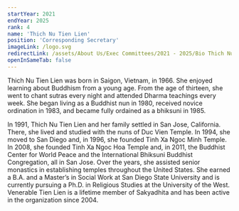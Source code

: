 ```yaml
---
startYear: 2021
endYear: 2025
rank: 4
name: 'Thich Nu Tien Lien'
position: 'Corresponding Secretary'
imageLink: /logo.svg
redirectLink: /assets/About Us/Exec Committees/2021 - 2025/Bio Thich Nu Tien Lien.pdf
openInSameTab: false
---
```

Thich Nu Tien Lien was born in Saigon, Vietnam, in 1966. She enjoyed learning about
Buddhism from a young age. From the age of thirteen, she went to chant sutras every night and
attended Dharma teachings every week. She began living as a Buddhist nun in 1980, received
novice ordination in 1983, and became fully ordained as a bhiksuni in 1985.

In 1991, Thich Nu Tien Lien and her family settled in San Jose, California. There, she lived and
studied with the nuns of Duc Vien Temple. In 1994, she moved to San Diego and, in 1996, she
founded Tinh Xa Ngoc Minh Temple. In 2008, she founded Tinh Xa Ngoc Hoa Temple and, in
2011, the Buddhist Center for World Peace and the International Bhiksuni Buddhist
Congregation, all in San Jose. Over the years, she assisted senior monastics in establishing
temples throughout the United States. She earned a B.A. and a Master’s in Social Work at San
Diego State University and is currently pursuing a Ph.D. in Religious Studies at the University of
the West. Venerable Tien Lien is a lifetime member of Sakyadhita and has been active in the
organization since 2004.